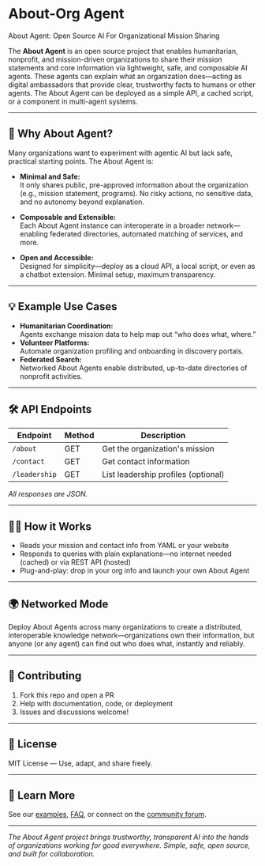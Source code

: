 # About-Org Agent

About Agent: Open Source AI For Organizational Mission Sharing

The **About Agent** is an open source project that enables humanitarian, nonprofit, and mission-driven organizations to share their mission statements and core information via lightweight, safe, and composable AI agents. These agents can explain what an organization does—acting as digital ambassadors that provide clear, trustworthy facts to humans or other agents. The About Agent can be deployed as a simple API, a cached script, or a component in multi-agent systems.

---

## 🚀 Why About Agent?

Many organizations want to experiment with agentic AI but lack safe, practical starting points. The About Agent is:

- **Minimal and Safe:**  
  It only shares public, pre-approved information about the organization (e.g., mission statement, programs). No risky actions, no sensitive data, and no autonomy beyond explanation.

- **Composable and Extensible:**  
  Each About Agent instance can interoperate in a broader network—enabling federated directories, automated matching of services, and more.

- **Open and Accessible:**  
  Designed for simplicity—deploy as a cloud API, a local script, or even as a chatbot extension. Minimal setup, maximum transparency.

---

## 💡 Example Use Cases

- **Humanitarian Coordination:**  
  Agents exchange mission data to help map out “who does what, where.”
- **Volunteer Platforms:**  
  Automate organization profiling and onboarding in discovery portals.
- **Federated Search:**  
  Networked About Agents enable distributed, up-to-date directories of nonprofit activities.

---

## 🛠️ API Endpoints

| Endpoint      | Method | Description                     |
|---------------|--------|---------------------------------|
| `/about`      | GET    | Get the organization's mission  |
| `/contact`    | GET    | Get contact information         |
| `/leadership` | GET    | List leadership profiles (optional) |

_All responses are JSON._

---

## 👩‍💻 How it Works

- Reads your mission and contact info from YAML or your website
- Responds to queries with plain explanations—no internet needed (cached) or via REST API (hosted)
- Plug-and-play: drop in your org info and launch your own About Agent

---

## 🌍 Networked Mode

Deploy About Agents across many organizations to create a distributed, interoperable knowledge network—organizations own their information, but anyone (or any agent) can find out who does what, instantly and reliably.

---

## 🤝 Contributing

1. Fork this repo and open a PR  
2. Help with documentation, code, or deployment  
3. Issues and discussions welcome!

---

## 📜 License

MIT License — Use, adapt, and share freely.

---

## 🧠 Learn More

See our [examples](./examples/), [FAQ](./FAQ.md), or connect on the [community forum](https://github.com/YOUR_ORG/about-agent/discussions).

---

*The About Agent project brings trustworthy, transparent AI into the hands of organizations working for good everywhere. Simple, safe, open source, and built for collaboration.*
